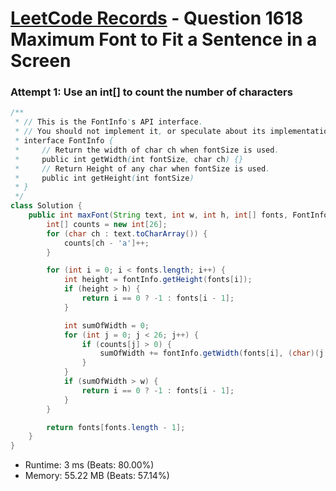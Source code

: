 # [LeetCode Records](../../README.md) - Question 1618 Maximum Font to Fit a Sentence in a Screen

### Attempt 1: Use an int[] to count the number of characters
```java
/**
 * // This is the FontInfo's API interface.
 * // You should not implement it, or speculate about its implementation
 * interface FontInfo {
 *     // Return the width of char ch when fontSize is used.
 *     public int getWidth(int fontSize, char ch) {}
 *     // Return Height of any char when fontSize is used.
 *     public int getHeight(int fontSize)
 * }
 */
class Solution {
    public int maxFont(String text, int w, int h, int[] fonts, FontInfo fontInfo) {
        int[] counts = new int[26];
        for (char ch : text.toCharArray()) {
            counts[ch - 'a']++;
        }

        for (int i = 0; i < fonts.length; i++) {
            int height = fontInfo.getHeight(fonts[i]);
            if (height > h) {
                return i == 0 ? -1 : fonts[i - 1];
            }

            int sumOfWidth = 0;
            for (int j = 0; j < 26; j++) {
                if (counts[j] > 0) {
                    sumOfWidth += fontInfo.getWidth(fonts[i], (char)(j + 'a')) * counts[j];
                }
            }
            if (sumOfWidth > w) {
                return i == 0 ? -1 : fonts[i - 1];
            }
        }

        return fonts[fonts.length - 1];
    }
}
```
- Runtime: 3 ms (Beats: 80.00%)
- Memory: 55.22 MB (Beats: 57.14%)

<br>

